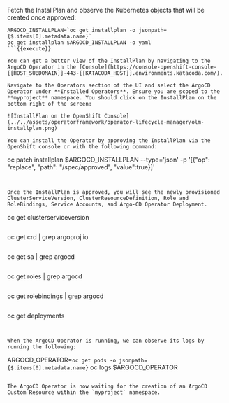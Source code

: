 Fetch the InstallPlan and observe the Kubernetes objects that will be created once approved:

```
ARGOCD_INSTALLPLAN=`oc get installplan -o jsonpath={$.items[0].metadata.name}`
oc get installplan $ARGOCD_INSTALLPLAN -o yaml
```{{execute}}

You can get a better view of the InstallPlan by navigating to the ArgoCD Operator in the [Console](https://console-openshift-console-[[HOST_SUBDOMAIN]]-443-[[KATACODA_HOST]].environments.katacoda.com/).

Navigate to the Operators section of the UI and select the ArgoCD Operator under **Installed Operators**. Ensure you are scoped to the **myproject** namespace. You should click on the InstallPlan on the bottom right of the screen:

![InstallPlan on the OpenShift Console](../../assets/operatorframework/operator-lifecycle-manager/olm-installplan.png)

You can install the Operator by approving the InstallPlan via the OpenShift console or with the following command:

```
oc patch installplan $ARGOCD_INSTALLPLAN --type='json' -p '[{"op": "replace", "path": "/spec/approved", "value":true}]'
```{{execute}}


Once the InstallPlan is approved, you will see the newly provisioned ClusterServiceVersion, ClusterResourceDefinition, Role and RoleBindings, Service Accounts, and Argo-CD Operator Deployment.

```
oc get clusterserviceversion
```{{execute}}

```
oc get crd | grep argoproj.io
```{{execute}}

```
oc get sa | grep argocd
```{{execute}}

```
oc get roles | grep argocd
```{{execute}}

```
oc get rolebindings | grep argocd
```{{execute}}

```
oc get deployments
```{{execute}}


When the ArgoCD Operator is running, we can observe its logs by running the following:

```
ARGOCD_OPERATOR=`oc get pods -o jsonpath={$.items[0].metadata.name}`
oc logs $ARGOCD_OPERATOR
```{{execute}}

The ArgoCD Operator is now waiting for the creation of an ArgoCD Custom Resource within the `myproject` namespace.